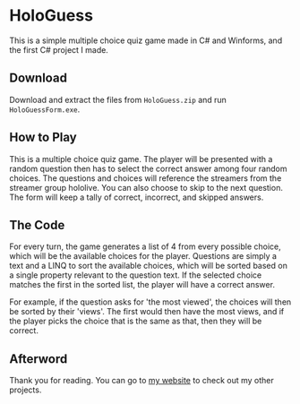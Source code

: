 # HoloGuess

This is a simple multiple choice quiz game made in C# and Winforms, and the first C# project I made.

## Download

Download and extract the files from `HoloGuess.zip` and run `HoloGuessForm.exe`. 

## How to Play

This is a multiple choice quiz game. The player will be presented with a random question then has to select the correct answer among four random choices. The questions and choices will reference the streamers from the streamer group hololive. You can also choose to skip to the next question. The form will keep a tally of correct, incorrect, and skipped answers.

## The Code

For every turn, the game generates a list of 4 from every possible choice, which will be the available choices for the player. Questions are simply a text and a LINQ to sort the available choices, which will be sorted based on a single property relevant to the question text. If the selected choice matches the first in the sorted list, the player will have a correct answer.

For example, if the question asks for 'the most viewed', the choices will then be sorted by their 'views'. The first would then have the most views, and if the player picks the choice that is the same as that, then they will be correct.

## Afterword

Thank you for reading. You can go to [my website](https://benhwliu.com/) to check out my other projects.

